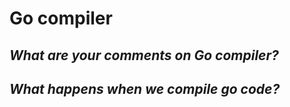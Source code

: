 # **Go compiler**

## *What are your comments on Go compiler?*

## *What happens when we compile go code?*
